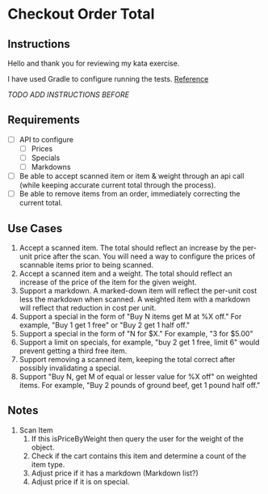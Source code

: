 # Checkout Order Total

## Instructions

Hello and thank you for reviewing my kata exercise.

I have used Gradle to configure running the tests. [Reference](https://docs.gradle.org/current/userguide/java_testing.html)

_TODO ADD INSTRUCTIONS BEFORE_

## Requirements

- [ ] API to configure
  - [ ] Prices
  - [ ] Specials
  - [ ] Markdowns
- [ ] Be able to accept scanned item or item & weight through an api call (while keeping accurate current total through the process).
- [ ] Be able to remove items from an order, immediately correcting the current total.

## Use Cases

1. Accept a scanned item. The total should reflect an increase by the per-unit price after the scan. You will need a way to configure the prices of scannable items prior to being scanned.
1. Accept a scanned item and a weight. The total should reflect an increase of the price of the item for the given weight.
1. Support a markdown. A marked-down item will reflect the per-unit cost less the markdown when scanned. A weighted item with a markdown will reflect that reduction in cost per unit.
1. Support a special in the form of "Buy N items get M at %X off." For example, "Buy 1 get 1 free" or "Buy 2 get 1 half off."
1. Support a special in the form of "N for $X." For example, "3 for $5.00"
1. Support a limit on specials, for example, "buy 2 get 1 free, limit 6" would prevent getting a third free item.
1. Support removing a scanned item, keeping the total correct after possibly invalidating a special.
1. Support "Buy N, get M of equal or lesser value for %X off" on weighted items. For example, "Buy 2 pounds of ground beef, get 1 pound half off."

## Notes

1. Scan Item
    1. If this isPriceByWeight then query the user for the weight of the object.
    1. Check if the cart contains this item and determine a count of the item type.
    1. Adjust price if it has a markdown (Markdown list?)
    1. Adjust price if it is on special.
